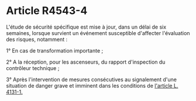 # Article R4543-4

L'étude de sécurité spécifique est mise à jour, dans un délai de six semaines, lorsque survient un événement susceptible d'affecter l'évaluation des risques, notamment : 
  
  
1° En cas de transformation importante ; 
  
  
2° A la réception, pour les ascenseurs, du rapport d'inspection du contrôleur technique ; 
  
  
3° Après l'intervention de mesures consécutives au signalement d'une situation de danger grave et imminent dans les conditions de [l'article L. 4131-1.][1]

 [1]: /affichCodeArticle.do?cidTexte=LEGITEXT000006072050&idArticle=LEGIARTI000006903155&dateTexte=&categorieLien=cid